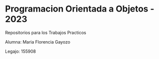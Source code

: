 # Programacion Orientada a Objetos - 2023
Repositorios para los Trabajos Practicos

Alumna: Maria Florencia Gayozo

Legajo: 155908
